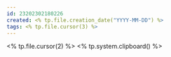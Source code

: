 ```yaml
---
id: 23202302180226
created: <% tp.file.creation_date("YYYY-MM-DD") %>
tags: <% tp.file.cursor(3) %>
---
```

<% tp.file.cursor(2) %>
<% tp.system.clipboard() %>